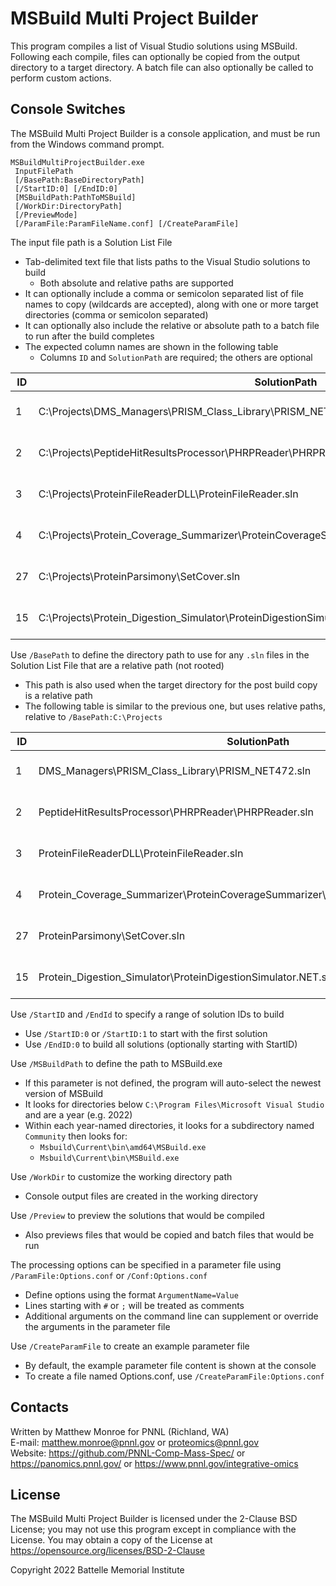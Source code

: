# MSBuild Multi Project Builder

This program compiles a list of Visual Studio solutions using MSBuild.
Following each compile, files can optionally be copied from the output directory to a target directory.
A batch file can also optionally be called to perform custom actions.

## Console Switches

The MSBuild Multi Project Builder is a console application, and must be run from the Windows command prompt.

```
MSBuildMultiProjectBuilder.exe
 InputFilePath 
 [/BasePath:BaseDirectoryPath]
 [/StartID:0] [/EndID:0]
 [MSBuildPath:PathToMSBuild]
 [/WorkDir:DirectoryPath]
 [/PreviewMode] 
 [/ParamFile:ParamFileName.conf] [/CreateParamFile]
```

The input file path is a Solution List File
* Tab-delimited text file that lists paths to the Visual Studio solutions to build
  * Both absolute and relative paths are supported
* It can optionally include a comma or semicolon separated list of file names to copy (wildcards are accepted), along with one or more target directories (comma or semicolon separated)
* It can optionally also include the relative or absolute path to a batch file to run after the build completes
* The expected column names are shown in the following table
  * Columns `ID` and `SolutionPath` are required; the others are optional

| ID | SolutionPath                                                                                    | BuildArgs                                                  | PostBuildCopyList                                                        | CopyTargetDirectories                               | PostBuildBatchFile                                                                                    | Comment |
|----|-------------------------------------------------------------------------------------------------|------------------------------------------------------------|--------------------------------------------------------------------------|-----------------------------------------------------|-------------------------------------------------------------------------------------------------------|---------|
| 1  | C:\Projects\DMS_Managers\PRISM_Class_Library\PRISM_NET472.sln                                   | /t:restore;build /p:Configuration=Debug;Platform="Any CPU" |                                                                          |                                                     |                                                                                                       |         |
| 2  | C:\Projects\PeptideHitResultsProcessor\PHRPReader\PHRPReader.sln                                | /t:restore;build /p:Configuration=Debug;Platform="Any CPU" |                                                                          |                                                     | C:\Projects\PeptideHitResultsProcessor\PHRPReader\bin\Distribute_Files.bat NoPause                    |         |
| 3  | C:\Projects\ProteinFileReaderDLL\ProteinFileReader.sln                                          | /t:restore;build /p:Configuration=Debug;Platform="Any CPU" |                                                                          |                                                     |                                                                                                       |         |
| 4  | C:\Projects\Protein_Coverage_Summarizer\ProteinCoverageSummarizer\ProteinCoverageSummarizer.sln | /t:restore;build /p:Configuration=Debug;Platform="Any CPU" |                                                                          |                                                     | C:\Projects\Protein_Coverage_Summarizer\ProteinCoverageSummarizer\bin\Distribute_DLL.bat Call NoPause |         |
| 27 | C:\Projects\ProteinParsimony\SetCover.sln                                                       | /t:restore;build /p:Configuration=Debug;Platform="Any CPU" | SetCover\bin\Debug\SetCover.dll                                          | C:\Projects\DMS_Managers\Analysis_Manager\AM_Common |                                                                                                       |         |
| 15 | C:\Projects\Protein_Digestion_Simulator\ProteinDigestionSimulator.NET.sln                       | /t:restore;build /p:Configuration=Debug;Platform="Any CPU" | ProteinDigestionSimulator\bin\*.dll; ProteinDigestionSimulator\bin\*.exe | \\floyd\software\ProteinDigestionSimulator\Exe_Only |                                                                                                       |         |


Use `/BasePath` to define the directory path to use for any `.sln` files in the Solution List File that are a relative path (not rooted)
* This path is also used when the target directory for the post build copy is a relative path
* The following table is similar to the previous one, but uses relative paths, relative to `/BasePath:C:\Projects`

| ID | SolutionPath                                                                        | BuildArgs                                                  | PostBuildCopyList                                                        | CopyTargetDirectories                               | PostBuildBatchFile                  | Comment |
|----|-------------------------------------------------------------------------------------|------------------------------------------------------------|--------------------------------------------------------------------------|-----------------------------------------------------|-------------------------------------|---------|
| 1  | DMS_Managers\PRISM_Class_Library\PRISM_NET472.sln                                   | /t:restore;build /p:Configuration=Debug;Platform="Any CPU" |                                                                          |                                                     |                                     |         |
| 2  | PeptideHitResultsProcessor\PHRPReader\PHRPReader.sln                                | /t:restore;build /p:Configuration=Debug;Platform="Any CPU" |                                                                          |                                                     | bin\Distribute_Files.bat NoPause    |         |
| 3  | ProteinFileReaderDLL\ProteinFileReader.sln                                          | /t:restore;build /p:Configuration=Debug;Platform="Any CPU" |                                                                          |                                                     |                                     |         |
| 4  | Protein_Coverage_Summarizer\ProteinCoverageSummarizer\ProteinCoverageSummarizer.sln | /t:restore;build /p:Configuration=Debug;Platform="Any CPU" |                                                                          |                                                     | bin\Distribute_DLL.bat Call NoPause |         |
| 27 | ProteinParsimony\SetCover.sln                                                       | /t:restore;build /p:Configuration=Debug;Platform="Any CPU" | SetCover\bin\Debug\SetCover.dll                                          | DMS_Managers\Analysis_Manager\AM_Common             |                                     |         |
| 15 | Protein_Digestion_Simulator\ProteinDigestionSimulator.NET.sln                       | /t:restore;build /p:Configuration=Debug;Platform="Any CPU" | ProteinDigestionSimulator\bin\*.dll; ProteinDigestionSimulator\bin\*.exe | \\floyd\software\ProteinDigestionSimulator\Exe_Only |                                     |         |


Use `/StartID` and `/EndId` to specify a range of solution IDs to build
* Use `/StartID:0` or `/StartID:1` to start with the first solution
* Use `/EndID:0` to build all solutions (optionally starting with StartID)


Use `/MSBuildPath` to define the path to MSBuild.exe
* If this parameter is not defined, the program will auto-select the newest version of MSBuild
* It looks for directories below `C:\Program Files\Microsoft Visual Studio` and are a year (e.g. 2022)
* Within each year-named directories, it looks for a subdirectory named `Community` then looks for:
  * `Msbuild\Current\bin\amd64\MSBuild.exe`
  * `Msbuild\Current\bin\MSBuild.exe`

Use `/WorkDir` to customize the working directory path
* Console output files are created in the working directory

Use `/Preview` to preview the solutions that would be compiled
* Also previews files that would be copied and batch files that would be run

The processing options can be specified in a parameter file using `/ParamFile:Options.conf` or `/Conf:Options.conf`
* Define options using the format `ArgumentName=Value`
* Lines starting with `#` or `;` will be treated as comments
* Additional arguments on the command line can supplement or override the arguments in the parameter file

Use `/CreateParamFile` to create an example parameter file
* By default, the example parameter file content is shown at the console
* To create a file named Options.conf, use `/CreateParamFile:Options.conf`

## Contacts

Written by Matthew Monroe for PNNL (Richland, WA) \
E-mail: matthew.monroe@pnnl.gov or proteomics@pnnl.gov \
Website: https://github.com/PNNL-Comp-Mass-Spec/ or https://panomics.pnnl.gov/ or https://www.pnnl.gov/integrative-omics

## License

The MSBuild Multi Project Builder is licensed under the 2-Clause BSD License; 
you may not use this program except in compliance with the License. You may obtain 
a copy of the License at https://opensource.org/licenses/BSD-2-Clause

Copyright 2022 Battelle Memorial Institute
